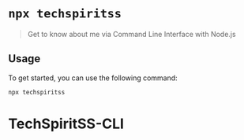 # `npx techspiritss`

> Get to know about me via Command Line Interface with Node.js

## Usage

To get started, you can use the following command:

```sh
npx techspiritss
```
# TechSpiritSS-CLI
